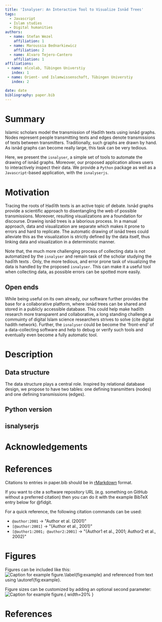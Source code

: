 ```yaml
---
title: 'Isnalyser: An Interactive Tool to Visualize Isnād Trees'
tags:
  - Javascript
  - Islam studies
  - Digital humanities
authors:
  - name: Stefan Wezel
    affiliation: 1
  - name: Maroussia Bednarkiewicz
    affiliation: 2
  - name: Álvaro Tejero-Cantero
    affiliation: 1
affiliations:
 - name: mlcolab, Tübingen Universtiy
   index: 1
 - name: Orient- und Islamwissenschaft, Tübingen Universtiy
   index: 2

date: date
bibliography: paper.bib
---
```


# Summary
Islamic scholars model the transmission of Ḥadīth texts using isnād graphs. Nodes represent people transmitting texts and edges denote transmissions of texts between transmitters. Traditionally, such graphs are drawn by hand. As isnād graphs can become really large, this task can be very tedious.

Here, we present the `isnalyser`, a simple set of tools to automate the drawing of isnād graphs. Moreover, our proposed application allows users to interactively inspect their data. We provide a `Python` package as well as a `Javascript`-based application, with the `isnalyserjs`.

# Motivation

Tracing the roots of Ḥadīth texts is an active topic of debate. Isnād graphs provide a scientific approach to disentangling the web of possible transmissions. Moreover, resulting visualizations are a foundation for discourse. Drawing isnād trees is a laborious process. In a manual approach, data and visualization are separate which makes it prone to errors and hard to replicate. The automatic drawing of isnād trees could alleviate this as the visualization is strictly defined by the data itself, thus linking data and visualization in a deterministic manner. 

Note that, the much more challenging process of collecting data is not automatized by the `isnalyser` and remain task of the scholar studying the hadīth texts . Only, the more tedious, and error prone task of visualizing the data is  handled by the proposed `isnalyser`. This can make it a useful tool when collecting data, as possible errors can be spotted more easily.

## Open ends

While being useful on its own already, our software further provides the base for a collaborative platform, where isnād trees can be shared and stored in a publicly accessible database. This could help make hadīth research more transparent and collaborative, a long standing challenge a commuinty of digital Islam science researchers strives to solve (cite digital hadith network). Further, the `isnalyser` could be become the 'front-end' of a data-collecting software and help to debug or verify such tools and eventually even become a fully automatic tool.

# Description

## Data structure

The data structure plays a central role. Inspired by relational database design, we propose to have two tables: one defining transmitters (nodes) and one defining transmissions (edges).

## Python version

## isnalyserjs



# Acknowledgements





# References

Citations to entries in paper.bib should be in
[rMarkdown](http://rmarkdown.rstudio.com/authoring_bibliographies_and_citations.html)
format.

If you want to cite a software repository URL (e.g. something on GitHub without a preferred
citation) then you can do it with the example BibTeX entry below for @fidgit.

For a quick reference, the following citation commands can be used:
- `@author:2001`  ->  "Author et al. (2001)"
- `[@author:2001]` -> "(Author et al., 2001)"
- `[@author1:2001; @author2:2001]` -> "(Author1 et al., 2001; Author2 et al., 2002)"

# Figures

Figures can be included like this:
![Caption for example figure.\label{fig:example}](figure.png)
and referenced from text using \autoref{fig:example}.

Figure sizes can be customized by adding an optional second parameter:
![Caption for example figure.](figure.png){ width=20% }



# References